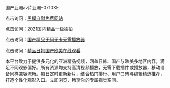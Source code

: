 国产亚洲av片亚洲-0710XE

点击访问：<a href="https://heiliaozj3tjd.pages.dev">男模自慰免费网站</a>

点击访问：<a href="https://heiliaoe8ajia.pages.dev">2021国内精品一级揄拍</a>

点击访问：<a href="https://heiliaoxqkkct.pages.dev">国产精品无码无卡无需播放器</a>

点击访问：<a href="https://heiliaoxwd5i8.pages.dev">精品日韩国产欧美在线观看</a>

本平台致力于提供多元化的亚洲精品视频，涵盖日韩、国产与欧美多地区内容，满足不同观影偏好。所有资源均支持高清视频播放，无需下载插件或播放器，移动设备同样兼容流畅。每日定时更新新片，结合热门排行、用户口碑与编辑精选推荐，打造个性化观影入口。立即浏览，畅享你的专属视觉空间。

<span style="display:none;">[Canonical link](https://github.com/tgb20250710/tgb1 ）</span>
